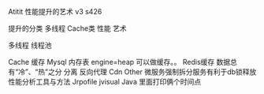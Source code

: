 Atitit 性能提升的艺术   v3 s426

提升的分类
多线程
Cache类
性能 艺术

多线程 线程池

Cache 缓存
Mysql 内存表  engine=heap   可以做缓存。。
Redis缓存
数据总有“冷”、“热”之分 分离
反向代理
Cdn
Other
微服务强制拆分服务有利于db锁释放
性能分析工具与方法
Jrpofile jvisual
Java 里面打印俩个时间点

